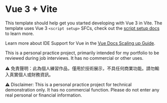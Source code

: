 # Vue 3 + Vite

This template should help get you started developing with Vue 3 in Vite. The template uses Vue 3 `<script setup>` SFCs, check out the [script setup docs](https://v3.vuejs.org/api/sfc-script-setup.html#sfc-script-setup) to learn more.

Learn more about IDE Support for Vue in the [Vue Docs Scaling up Guide](https://vuejs.org/guide/scaling-up/tooling.html#ide-support).

This is a personal practice project, primarily intended for my portfolio to be reviewed during job interviews. It has no commercial or other uses. 

⚠️ 免責聲明：此為個人練習作品，僅用於技術展示，不具任何商業功能。請勿輸入真實個人或財務資訊。 

⚠️ Disclaimer: This is a personal practice project for technical demonstration only. It has no commercial function. Please do not enter any real personal or financial information.